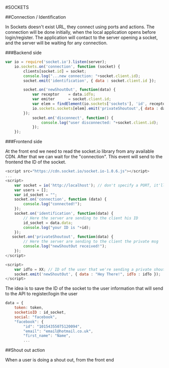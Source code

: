 #SOCKETS

##Connection / Identification

In Sockets doesn't exist URL, they connect using ports and actions. The connection will be done initially, when the local application opens before login/register. The application will contact to the server opening a socket, and the server will be waiting for any connection.

###Backend side

```javascript
var io = require('socket.io').listen(server);
    io.sockets.on('connection', function (socket) {
		clients[socket.id] = socket;
		console.log("...new connection: "+socket.client.id);
		socket.emit('identification', { data : socket.client.id });

		socket.on('newShoutOut', function(data) {
			var receptor    = data.idTo;
			var emiter      = socket.client.id;
			var elem = findElement(io.sockets['sockets'], 'id', receptor);
			io.sockets.sockets[elem].emit('privateShoutout',{ data : data.data, from : emiter });
		});
			socket.on('disconnect', function() {
				console.log("user disconnected: "+socket.client.id);
			});
    });
```

###Frontend side

At the front end we need to read the socket.io library from any available CDN. After that we can wait for the "connection". This event will send to the frontend the ID of the socket. 

```javascript
<script src="https://cdn.socket.io/socket.io-1.0.6.js"></script>
...
<script>
	var socket = io('http://localhost'); // don't specify a PORT, it'll be automatic
	var users = [];
	var id_socket = "";
	socket.on('connection', function (data) {
		console.log("connected!");
	});
	socket.on('identification', function(data) {
		// Here the server are sending to the client his ID
		id_socket = data.data;
		console.log("your ID is "+id);
	});
   socket.on('privateShoutout', function(data) {
		// Here the server are sending to the client the private msg
		console.log("newShoutOut received!");
	});
</script>

<script>
	var idTo = XX; // ID of the user that we're sending a private shout out
	socket.emit('newShoutOut', { data : "Hey There!", idTo : idTo });
</script>
```

The idea is to save the ID of the socket to the user information that will send to the API to register/login the user

```javascript
data = {
    token: token,
    socketioID : id_socket,
    social: "facebook",
    "facebook": {
        "id": "10154355075120094",
        "email": "email@hotmail.co.uk",
        "first_name": "Name",
        ...
```


##Shout out action

When a user is doing a shout out, from the front end 